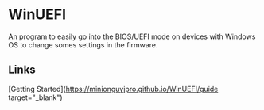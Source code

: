 # WinUEFI
An program to easily go into the BIOS/UEFI mode on devices with Windows OS to change somes settings in the firmware.
## Links
[Getting Started](https://minionguyjpro.github.io/WinUEFI/guide target="_blank")
